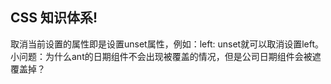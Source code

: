 
## CSS 知识体系!
取消当前设置的属性即是设置unset属性，例如：left: unset就可以取消设置left。
小问题：为什么ant的日期组件不会出现被覆盖的情况，但是公司日期组件会被遮覆盖掉？

